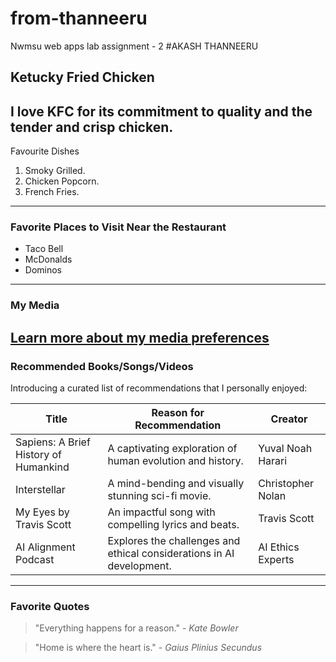 # from-thanneeru
Nwmsu web apps lab assignment - 2
#AKASH THANNEERU
## Ketucky Fried Chicken
I love KFC for its **commitment to quality** and the **tender and crisp** chicken.
--- 
Favourite Dishes
1. Smoky Grilled.
2. Chicken Popcorn.
3. French Fries.
---
### Favorite Places to Visit Near the Restaurant
- Taco Bell
- McDonalds
- Dominos
---
### My Media

[Learn more about my media preferences](MYMEDIA.md)
---
### Recommended Books/Songs/Videos

Introducing a curated list of recommendations that I personally enjoyed:

| Title                        | Reason for Recommendation                                                | Creator                |
| ---------------------------- | -------------------------------------------------------------------------| -----------------------|
| Sapiens: A Brief History of Humankind | A captivating exploration of human evolution and history.           | Yuval Noah Harari     |
| Interstellar                 | A mind-bending and visually stunning sci-fi movie.                      | Christopher Nolan     |
| My Eyes by Travis Scott      | An impactful song with compelling lyrics and beats.                    | Travis Scott           |
| AI Alignment Podcast          | Explores the challenges and ethical considerations in AI development. | AI Ethics Experts      |

---
### Favorite Quotes

> "Everything happens for a reason." -
> *Kate Bowler*

> "Home is where the heart is." -
> *Gaius Plinius Secundus*